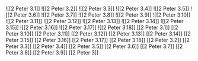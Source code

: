 ![[2 Peter 3.1]]
![[2 Peter 3.2]]
![[2 Peter 3.3]]
![[2 Peter 3.4]]
![[2 Peter 3.5]]
![[2 Peter 3.6]]
![[2 Peter 3.7]]
![[2 Peter 3.8]]
![[2 Peter 3.9]]
![[2 Peter 3.10]]
![[2 Peter 3.11]]
![[2 Peter 3.12]]
![[2 Peter 3.13]]
![[2 Peter 3.14]]
![[2 Peter 3.15]]
![[2 Peter 3.16]]
![[2 Peter 3.17]]
![[2 Peter 3.18]]
[[2 Peter 3.1]]
[[2 Peter 3.10]]
[[2 Peter 3.11]]
[[2 Peter 3.12]]
[[2 Peter 3.13]]
[[2 Peter 3.14]]
[[2 Peter 3.15]]
[[2 Peter 3.16]]
[[2 Peter 3.17]]
[[2 Peter 3.18]]
[[2 Peter 3.2]]
[[2 Peter 3.3]]
[[2 Peter 3.4]]
[[2 Peter 3.5]]
[[2 Peter 3.6]]
[[2 Peter 3.7]]
[[2 Peter 3.8]]
[[2 Peter 3.9]]
[[2 Peter 3]]
